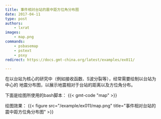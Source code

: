 ```yaml
---
title: 事件相对台站的震中距方位角分布图
date: 2017-04-11
type: post
authors:
    - lxrat
images:
    - map.png
commands:
    - psbasemap
    - pstext
    - psxy
redirect: https://docs.gmt-china.org/latest/examples/ex011/
    
---
```


在以台站为核心的研究中（例如接收函数、S波分裂等），经常需要绘制以台站为中心的
地震分布图，以展示地震相对于台站的距离以及方位角分布。

下面是绘图所使用的bash脚本：
{{< gmt-code "map" >}}

绘图效果：
{{< figure src="/example/ex011/map.png" title="事件相对台站的震中距方位角分布图" >}}
